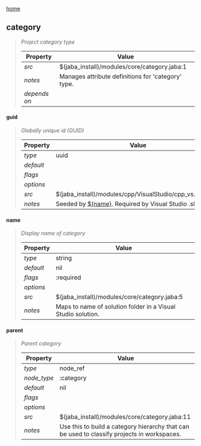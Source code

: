 [home](index.html)
## category
> 
> _Project category type_
> 
> | Property | Value  |
> |-|-|
> | _src_ | $(jaba_install)/modules/core/category.jaba:1 |
> | _notes_ | Manages attribute definitions for 'category' type.  |
> | _depends on_ |  |
> 

<a id="guid"></a>
#### guid
> _Globally unique id (GUID)_
> 
> | Property | Value  |
> |-|-|
> | _type_ | uuid |
> | _default_ |  |
> | _flags_ |  |
> | _options_ |  |
> | _src_ | $(jaba_install)/modules/cpp/VisualStudio/cpp_vs.jaba:104 |
> | _notes_ | Seeded by [$(name)](#name). Required by Visual Studio .sln files.  |
>
<a id="name"></a>
#### name
> _Display name of category_
> 
> | Property | Value  |
> |-|-|
> | _type_ | string |
> | _default_ | nil |
> | _flags_ | :required |
> | _options_ |  |
> | _src_ | $(jaba_install)/modules/core/category.jaba:5 |
> | _notes_ | Maps to name of solution folder in a Visual Studio solution.  |
>
<a id="parent"></a>
#### parent
> _Parent category_
> 
> | Property | Value  |
> |-|-|
> | _type_ | node_ref |
> | _node_type_ | :category |
> | _default_ | nil |
> | _flags_ |  |
> | _options_ |  |
> | _src_ | $(jaba_install)/modules/core/category.jaba:11 |
> | _notes_ | Use this to build a category hierarchy that can be used to classify projects in workspaces.  |
>
